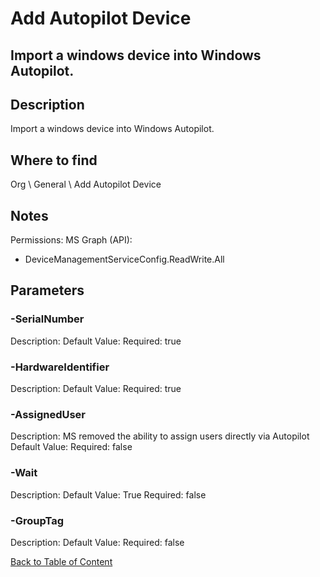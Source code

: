 # Add Autopilot Device

## Import a windows device into Windows Autopilot.

## Description
Import a windows device into Windows Autopilot.

## Where to find
Org \ General \ Add Autopilot Device

## Notes
Permissions: 
MS Graph (API):
- DeviceManagementServiceConfig.ReadWrite.All

## Parameters
### -SerialNumber
Description: 
Default Value: 
Required: true

### -HardwareIdentifier
Description: 
Default Value: 
Required: true

### -AssignedUser
Description: MS removed the ability to assign users directly via Autopilot
Default Value: 
Required: false

### -Wait
Description: 
Default Value: True
Required: false

### -GroupTag
Description: 
Default Value: 
Required: false


[Back to Table of Content](../../../README.md)

